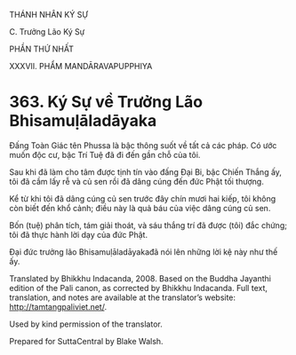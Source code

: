THÁNH NHÂN KÝ SỰ

C. Trưởng Lão Ký Sự

PHẦN THỨ NHẤT

XXXVII. PHẨM MANDĀRAVAPUPPHIYA

# 363\. Ký Sự về Trưởng Lão Bhisamuḷāladāyaka

Đấng Toàn Giác tên Phussa là bậc thông suốt về tất cả các pháp. Có ước muốn độc cư, bậc Trí Tuệ đã đi đến gần chỗ của tôi.

Sau khi đã làm cho tâm được tịnh tín vào đấng Đại Bi, bậc Chiến Thắng ấy, tôi đã cầm lấy rễ và củ sen rồi đã dâng cúng đến đức Phật tối thượng.

Kể từ khi tôi đã dâng cúng củ sen trước đây chín mươi hai kiếp, tôi không còn biết đến khổ cảnh; điều này là quả báu của việc dâng cúng củ sen.

Bốn (tuệ) phân tích, tám giải thoát, và sáu thắng trí đã được (tôi) đắc chứng; tôi đã thực hành lời dạy của đức Phật.

Đại đức trưởng lão Bhisamuḷāladāyakađã nói lên những lời kệ này như thế ấy.

Translated by Bhikkhu Indacanda, 2008. Based on the Buddha Jayanthi edition of the Pali canon, as corrected by Bhikkhu Indacanda. Full text, translation, and notes are available at the translator’s website: http://tamtangpaliviet.net/.

Used by kind permission of the translator.

Prepared for SuttaCentral by Blake Walsh.